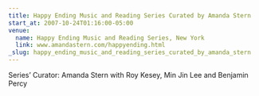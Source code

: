 ```yaml
---
title: Happy Ending Music and Reading Series Curated by Amanda Stern
start_at: 2007-10-24T01:16:00-05:00
venue:
  name: Happy Ending Music and Reading Series, New York
  link: www.amandastern.com/happyending.html
_slug: happy_ending_music_and_reading_series_curated_by_amanda_stern
---
```


Series’ Curator: Amanda Stern
with Roy Kesey, Min Jin Lee and Benjamin Percy
